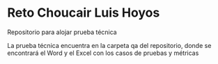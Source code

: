 # Reto Choucair Luis Hoyos
Repositorio para alojar prueba técnica

La prueba técnica encuentra en la carpeta qa del repositorio, donde se encontrará el Word y el Excel con los casos de pruebas y métricas

